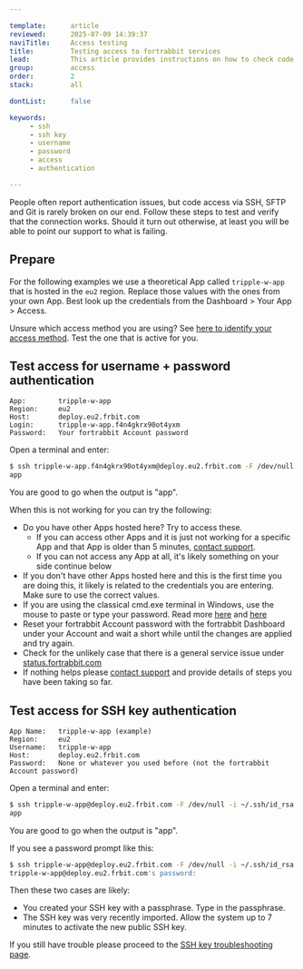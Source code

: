 ```yaml
---

template:      article
reviewed:      2025-07-09 14:39:37
naviTitle:     Access testing
title:         Testing access to fortrabbit services
lead:          This article provides instructions on how to check code access for username + password and SSH key authentication from the terminal using ssh.
group:         access
order:         2
stack:         all

dontList:      false

keywords:
     - ssh
     - ssh key
     - username
     - password
     - access
     - authentication

---
```



People often report authentication issues, but code access via SSH, SFTP and Git is rarely broken on our end. Follow these steps to test and verify that the connection works. Should it turn out otherwise, at least you will be able to point our support to what is failing.


## Prepare

For the following examples we use a theoretical App called `tripple-w-app` that is hosted in the `eu2` region. Replace those values with the ones from your own App. Best look up the credentials from the Dashboard > Your App > Access.

Unsure which access method you are using? See [here to identify your access method](access-methods#toc-identify-your-current-access-method). Test the one that is active for you.



## Test access for username + password authentication

```nohighlight
App:        tripple-w-app
Region:     eu2
Host:       deploy.eu2.frbit.com
Login:      tripple-w-app.f4n4gkrx90ot4yxm
Password:   Your fortrabbit Account password
```

Open a terminal and enter:

```bash
$ ssh tripple-w-app.f4n4gkrx90ot4yxm@deploy.eu2.frbit.com -F /dev/null whoami
app
```

You are good to go when the output is "app".

When this is not working for you can try the following:

* Do you have other Apps hosted here? Try to access these.
  * If you can access other Apps and it is just not working for a specific App and that App is older than 5 minutes, <a href="#asd" onclick="Intercom('showNewMessage', 'I can not access my App ______.')">contact support</a>.
  * If you can not access any App at all, it's likely something on your side continue below
* If you don't have other Apps hosted here and this is the first time you are doing this, it likely is related to the credentials you are entering. Make sure to use the correct values.
* If you are using the classical cmd.exe terminal in Windows, use the mouse to paste or type your password. Read more [here](https://superuser.com/questions/62598/how-do-i-paste-into-the-windows-cmd-prompt-by-using-only-the-keyboard) and [here](https://www.maketecheasier.com/enable-copy-paste-command-prompt-windows10/)
* Reset your fortrabbit Account password with the fortrabbit Dashboard under your Account and wait a short while until the changes are applied and try again.
* Check for the unlikely case that there is a general service issue under [status.fortrabbit.com](https://status.fortrabbit.com)
* If nothing helps please <a href="#asd" onclick="Intercom('showNewMessage', 'I can not access my App ______. I have already tried ________')">contact support</a> and provide details of steps you have been taking so far.


## Test access for SSH key authentication

```nohighlight
App Name:   tripple-w-app (example)
Region:     eu2
Username:   tripple-w-app
Host:       deploy.eu2.frbit.com
Password:   None or whatever you used before (not the fortrabbit Account password)
```

Open a terminal and enter:

```bash
$ ssh tripple-w-app@deploy.eu2.frbit.com -F /dev/null -i ~/.ssh/id_rsa whoami
app
```

You are good to go when the output is "app".

If you see a password prompt like this:

```bash
$ ssh tripple-w-app@deploy.eu2.frbit.com -F /dev/null -i ~/.ssh/id_rsa whoami
tripple-w-app@deploy.eu2.frbit.com's password:
```

Then these two cases are likely:

+ You created your SSH key with a passphrase. Type in the passphrase.
+ The SSH key was very recently imported. Allow the system up to 7 minutes to activate the new public SSH key.

If you still have trouble please proceed to the [SSH key troubleshooting page](/ssh-key-troubleshooting).
